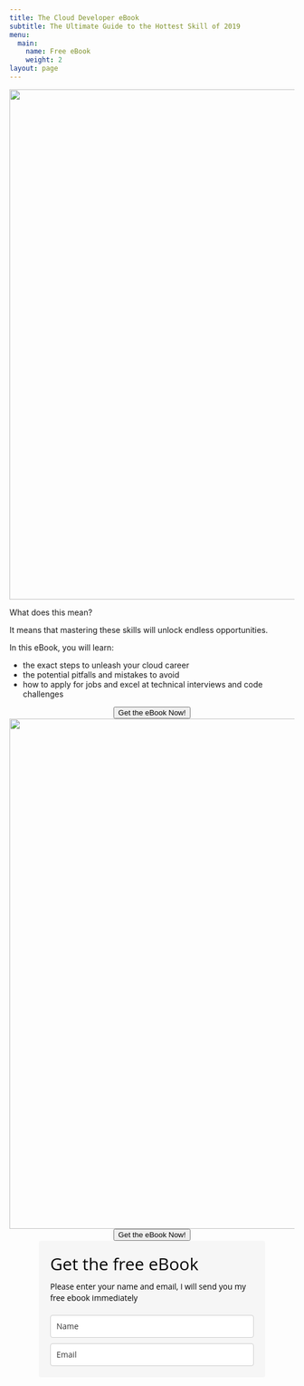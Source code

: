 ```yaml
---
title: The Cloud Developer eBook
subtitle: The Ultimate Guide to the Hottest Skill of 2019 
menu:
  main:
    name: Free eBook
    weight: 2
layout: page
---
```

<div>
  <img src="/images/ebook.png"  height="900" width="600" onclick="ml_account('webforms', '1433910', 'h4o1h5', 'show')>
</div>

>According to LinkedIn, Cloud Computing was the #1 sought-after skill in 2019, and shortage of professionals is hitting a "crisis level"

What does this mean? 

It means that mastering these skills will unlock endless opportunities.

In this eBook, you will learn:
<ul>
  <li>the exact steps to unleash your cloud career</li>
  <li>the potential pitfalls and mistakes to avoid</li>
  <li>how to apply for jobs and excel at technical interviews and code challenges</li>
</ul>
<div style="display:flex;flex-direction:column;justify-content:center;align-items:center;">
  <button onclick="ml_account('webforms', '1433910', 'h4o1h5', 'show')">
    Get the eBook Now!
  </button>

  <img src="/images/ebook.png"  height="900" width="600">

  <button onclick="ml_account('webforms', '1433910', 'h4o1h5', 'show')">
    Get the eBook Now!
  </button>
</div>


<style type="text/css">
  @import url(https://fonts.googleapis.com/css?family=Open+Sans:400,400italic,700,700italic);
</style>
<style type="text/css">
  /* LOADER */
  		.ml-form-embedSubmitLoad {
  		  display: inline-block;
  		  width: 20px;
  		  height: 20px;
  		}
  		.ml-form-embedSubmitLoad:after {
  		  content: " ";
  		  display: block;
  		  width: 11px;
  		  height: 11px;
  		  margin: 1px;
  		  border-radius: 50%;
  		  border: 4px solid #fff;
  		  border-color: #ffffff #ffffff #ffffff transparent;
  		  animation: ml-form-embedSubmitLoad 1.2s linear infinite;
  		}
  		@keyframes ml-form-embedSubmitLoad {
  		  0% {
  			transform: rotate(0deg);
  		  }
  		  100% {
  			transform: rotate(360deg);
  		  }
  		}
        #mlb2-1433910.ml-form-embedContainer {
          box-sizing: border-box;
          display: table;
          height: 99.99%;
          margin: 0 auto;
          position: static;
          width: 100% !important;
        }
        #mlb2-1433910.ml-form-embedContainer h4,
        #mlb2-1433910.ml-form-embedContainer p,
        #mlb2-1433910.ml-form-embedContainer span,
        #mlb2-1433910.ml-form-embedContainer button {
          text-transform: none !important;
          letter-spacing: normal !important;
        }
        #mlb2-1433910.ml-form-embedContainer .ml-form-embedWrapper {
          background-color: #f6f6f6;
          
          border-width: 0px;
          border-color: transparent;
          border-radius: 4px;
          border-style: solid;
          box-sizing: border-box;
          display: inline-block !important;
          margin: 0;
          padding: 0;
          position: relative;
                }
        #mlb2-1433910.ml-form-embedContainer .ml-form-embedWrapper.embedPopup,
        #mlb2-1433910.ml-form-embedContainer .ml-form-embedWrapper.embedDefault { width: 400px; }
        #mlb2-1433910.ml-form-embedContainer .ml-form-embedWrapper.embedForm { max-width: 400px; width: 100%; }
        #mlb2-1433910.ml-form-embedContainer .ml-form-align-left { text-align: left; }
        #mlb2-1433910.ml-form-embedContainer .ml-form-align-center { text-align: center; }
        #mlb2-1433910.ml-form-embedContainer .ml-form-align-default { display: table-cell !important; vertical-align: middle !important; text-align: center !important; }
        #mlb2-1433910.ml-form-embedContainer .ml-form-align-right { text-align: right; }
        #mlb2-1433910.ml-form-embedContainer .ml-form-embedWrapper .ml-form-embedHeader img {
          border-top-left-radius: 4px;
          border-top-right-radius: 4px;
          height: auto;
          margin: 0 auto !important;
          max-width: 400px!important;
          width: undefinedpx;
        }
        #mlb2-1433910.ml-form-embedContainer .ml-form-embedWrapper .ml-form-embedBody,
        #mlb2-1433910.ml-form-embedContainer .ml-form-embedWrapper .ml-form-successBody {
          padding: 20px 20px 0 20px;
        }
        #mlb2-1433910.ml-form-embedContainer .ml-form-embedWrapper .ml-form-embedBody.ml-form-embedBodyHorizontal {
          padding-bottom: 0;
        }
        #mlb2-1433910.ml-form-embedContainer .ml-form-embedWrapper .ml-form-embedBody .ml-form-embedContent,
        #mlb2-1433910.ml-form-embedContainer .ml-form-embedWrapper .ml-form-successBody .ml-form-successContent {
          margin: 0 0 20px 0;
        }
        #mlb2-1433910.ml-form-embedContainer .ml-form-embedWrapper .ml-form-embedBody .ml-form-embedContent h4,
        #mlb2-1433910.ml-form-embedContainer .ml-form-embedWrapper .ml-form-successBody .ml-form-successContent h4 {
          color: #000000;
          font-family: 'Open Sans', Arial, Helvetica, sans-serif;
          font-size: 30px;
          font-weight: 400;
          margin: 0 0 10px 0;
          text-align: left;
          word-break: break-word;
        }
        #mlb2-1433910.ml-form-embedContainer .ml-form-embedWrapper .ml-form-embedBody .ml-form-embedContent p,
        #mlb2-1433910.ml-form-embedContainer .ml-form-embedWrapper .ml-form-successBody .ml-form-successContent p {
          color: #000000;
          font-family: 'Open Sans', Arial, Helvetica, sans-serif;
      		font-size: 14px;
      		font-weight: 400;
      		line-height: 20px;
          margin: 0 0 10px 0;
          text-align: left;
        }
        #mlb2-1433910.ml-form-embedContainer .ml-form-embedWrapper .ml-form-embedBody .ml-form-embedContent ul,
        #mlb2-1433910.ml-form-embedContainer .ml-form-embedWrapper .ml-form-embedBody .ml-form-embedContent ol,
        #mlb2-1433910.ml-form-embedContainer .ml-form-embedWrapper .ml-form-successBody .ml-form-successContent ul,
        #mlb2-1433910.ml-form-embedContainer .ml-form-embedWrapper .ml-form-successBody .ml-form-successContent ol {
          color: #000000;
          font-family: 'Open Sans', Arial, Helvetica, sans-serif;
      		font-size: 14px;
        }
        #mlb2-1433910.ml-form-embedContainer .ml-form-embedWrapper .ml-form-embedBody .ml-form-embedContent p a,
        #mlb2-1433910.ml-form-embedContainer .ml-form-embedWrapper .ml-form-successBody .ml-form-successContent p a {
          color: #000000;
          text-decoration: underline;
        }
        #mlb2-1433910.ml-form-embedContainer .ml-form-embedWrapper .ml-form-embedBody .ml-form-embedContent p:last-child,
        #mlb2-1433910.ml-form-embedContainer .ml-form-embedWrapper .ml-form-successBody .ml-form-successContent p:last-child {
          margin: 0;
        }
        #mlb2-1433910.ml-form-embedContainer .ml-form-embedWrapper .ml-form-embedBody form {
          margin: 0;
          width: 100%;
        }
        #mlb2-1433910.ml-form-embedContainer .ml-form-embedWrapper .ml-form-embedBody .ml-form-formContent,
        #mlb2-1433910.ml-form-embedContainer .ml-form-embedWrapper .ml-form-embedBody .ml-form-checkboxRow {
          margin: 0 0 20px 0;
          width: 100%;
        }
        #mlb2-1433910.ml-form-embedContainer .ml-form-embedWrapper .ml-form-embedBody .ml-form-checkboxRow {
          float: left;
        }
        #mlb2-1433910.ml-form-embedContainer .ml-form-embedWrapper .ml-form-embedBody .ml-form-formContent.horozintalForm {
          margin: 0;
          padding: 0 0 20px 0;
        }
        #mlb2-1433910.ml-form-embedContainer .ml-form-embedWrapper .ml-form-embedBody .ml-form-fieldRow {
          margin: 0 0 10px 0;
          width: 100%;
        }
        #mlb2-1433910.ml-form-embedContainer .ml-form-embedWrapper .ml-form-embedBody .ml-form-fieldRow.ml-last-item {
          margin: 0;
        }
        #mlb2-1433910.ml-form-embedContainer .ml-form-embedWrapper .ml-form-embedBody .ml-form-fieldRow.ml-formfieldHorizintal {
          margin: 0;
        }
        #mlb2-1433910.ml-form-embedContainer .ml-form-embedWrapper .ml-form-embedBody .ml-form-fieldRow input {
          background-color: #ffffff !important;
          color: #333333 !important;
          border-color: #cccccc !important;
          border-radius: 4px !important;
          border-style: solid !important;
          border-width: 1px !important;
          font-family: 'Open Sans', Arial, Helvetica, sans-serif;
          font-size: 14px !important;
          height: 40px;
          line-height: 20px !important;
          margin-bottom: 0;
          margin-top: 0;
          margin-left: 0;
          margin-right: 0;
          padding: 10px 10px !important;
          width: 100% !important;
          box-sizing: border-box !important;
          max-width: 100% !important;
        }
        #mlb2-1433910.ml-form-embedContainer .ml-form-embedWrapper .ml-form-embedBody .ml-form-fieldRow input::-webkit-input-placeholder,
        #mlb2-1433910.ml-form-embedContainer .ml-form-embedWrapper .ml-form-embedBody .ml-form-horizontalRow input::-webkit-input-placeholder { color: #333333; }
  
        #mlb2-1433910.ml-form-embedContainer .ml-form-embedWrapper .ml-form-embedBody .ml-form-fieldRow input::-moz-placeholder,
        #mlb2-1433910.ml-form-embedContainer .ml-form-embedWrapper .ml-form-embedBody .ml-form-horizontalRow input::-moz-placeholder { color: #333333; }
  
        #mlb2-1433910.ml-form-embedContainer .ml-form-embedWrapper .ml-form-embedBody .ml-form-fieldRow input:-ms-input-placeholder,
        #mlb2-1433910.ml-form-embedContainer .ml-form-embedWrapper .ml-form-embedBody .ml-form-horizontalRow input:-ms-input-placeholder { color: #333333; }
  
        #mlb2-1433910.ml-form-embedContainer .ml-form-embedWrapper .ml-form-embedBody .ml-form-fieldRow input:-moz-placeholder,
        #mlb2-1433910.ml-form-embedContainer .ml-form-embedWrapper .ml-form-embedBody .ml-form-horizontalRow input:-moz-placeholder { color: #333333; }
  
  
        #mlb2-1433910.ml-form-embedContainer .ml-form-embedWrapper .ml-form-embedBody .ml-form-horizontalRow {
          height: 42px;
        }
        .ml-form-formContent.horozintalForm .ml-form-horizontalRow .ml-input-horizontal { width: 70%; float: left; }
        .ml-form-formContent.horozintalForm .ml-form-horizontalRow .ml-button-horizontal { width: 30%; float: left; }
        .ml-form-formContent.horozintalForm .ml-form-horizontalRow .horizontal-fields { box-sizing: border-box; float: left; padding-right: 10px;  }
        #mlb2-1433910.ml-form-embedContainer .ml-form-embedWrapper .ml-form-embedBody .ml-form-horizontalRow input {
          background-color: #ffffff;
          color: #333333;
          border-color: #cccccc;
          border-radius: 4px;
          border-style: solid;
          border-width: 1px;
          font-family: 'Open Sans', Arial, Helvetica, sans-serif;
          font-size: 14px;
          line-height: 20px;
          margin-bottom: 0;
          margin-top: 0;
          padding: 10px 10px;
          width: 100%;
          box-sizing: border-box;
          overflow-y: initial;
        }
        #mlb2-1433910.ml-form-embedContainer .ml-form-embedWrapper .ml-form-embedBody .ml-form-horizontalRow button {
          background-color: #000000 !important;
         	border-color: #000000;
          border-style: solid;
          border-width: 1px;
          border-radius: 4px;
          box-shadow: none;
          color: #ffffff !important;
          cursor: pointer;
          font-family: 'Open Sans', Arial, Helvetica, sans-serif;
          font-size: 14px !important;
          font-weight: 700;
          line-height: 20px;
          margin: 0 !important;
          padding: 10px !important;
          width: 100%;
        }
        #mlb2-1433910.ml-form-embedContainer .ml-form-embedWrapper .ml-form-embedBody .ml-form-horizontalRow button:hover {
          background-color: #333333 !important;
          border-color: #333333 !important;
        }
        #mlb2-1433910.ml-form-embedContainer .ml-form-embedWrapper .ml-form-embedBody .ml-form-checkboxRow input[type="checkbox"] {
          display: inline-block;
      	  float: left;
      	  margin: 1px 0 0 0;
      	  left: 0;
      	  top: 0;
      	  opacity: 1;
      	  visibility: visible;
      	  appearance: checkbox !important;
      	  -moz-appearance: checkbox !important;
      	  -webkit-appearance: checkbox !important;
      	  position: relative;
      	  height: 14px;
      	  width: 14px;
        }
        #mlb2-1433910.ml-form-embedContainer .ml-form-embedWrapper .ml-form-embedBody .ml-form-checkboxRow .label-description {
          color: #000000;
          display: block;
          font-family: 'Open Sans', Arial, Helvetica, sans-serif;
          font-size: 12px;
          text-align: left;
          padding-left: 25px;
        }
        #mlb2-1433910.ml-form-embedContainer .ml-form-embedWrapper .ml-form-embedBody .ml-form-checkboxRow label {
          font-weight: normal;
          margin: 0;
          padding: 0;
        }
        #mlb2-1433910.ml-form-embedContainer .ml-form-embedWrapper .ml-form-embedBody .ml-form-checkboxRow label a {
          color: #000000;
          text-decoration: underline;
        }
        #mlb2-1433910.ml-form-embedContainer .ml-form-embedWrapper .ml-form-embedBody .ml-form-checkboxRow label p {
          color: #000000 !important;
          font-family: 'Open Sans', Arial, Helvetica, sans-serif !important;
          font-size: 12px !important;
          font-weight: normal !important;
          line-height: 18px !important;
          padding: 0 !important;
          margin: 0 5px 0 0 !important;
        }
        #mlb2-1433910.ml-form-embedContainer .ml-form-embedWrapper .ml-form-embedBody .ml-form-checkboxRow label p:last-child {
          margin: 0;
        }
        #mlb2-1433910.ml-form-embedContainer .ml-form-embedWrapper .ml-form-embedBody .ml-form-embedSubmit {
          margin: 0 0 20px 0;
        }
        #mlb2-1433910.ml-form-embedContainer .ml-form-embedWrapper .ml-form-embedBody .ml-form-embedSubmit button {
          background-color: #000000 !important;
          border: none !important;
          border-radius: 4px !important;
          box-shadow: none !important;
          color: #ffffff !important;
          cursor: pointer;
          font-family: 'Open Sans', Arial, Helvetica, sans-serif !important;
          font-size: 14px !important;
          font-weight: 700 !important;
          line-height: 20px !important;
          height: 40px;
          padding: 10px !important;
          width: 100% !important;
          box-sizing: border-box !important;
        }
        #mlb2-1433910.ml-form-embedContainer .ml-form-embedWrapper .ml-form-embedBody .ml-form-embedSubmit button.loading {
          display: none;
        }
        #mlb2-1433910.ml-form-embedContainer .ml-form-embedWrapper .ml-form-embedBody .ml-form-embedSubmit button:hover {
          background-color: #333333 !important;
        }
        .ml-subscribe-close {
          width: 30px;
          height: 30px;
          background: url(https://bucket.mlcdn.com/images/default/modal_close.png) no-repeat;
          background-size: 30px;
          cursor: pointer;
          margin-top: -10px;
          margin-right: -10px;
          position: absolute;
          top: 0;
          right: 0;
        }
        .ml-error input {
          background: url(https://bucket.mlcdn.com/images/default/error-icon.png) 98% center no-repeat #ffffff !important;
          background-size: 24px 24px !important;
        }
        .ml-error .label-description {
          color: #ff0000 !important;
        }
        .ml-error .label-description p,
        .ml-error .label-description p a {
          color: #ff0000 !important;
        }
  
        #mlb2-1433910.ml-form-embedContainer .ml-form-embedWrapper .ml-form-embedBody .ml-form-checkboxRow.ml-error .label-description p,
        #mlb2-1433910.ml-form-embedContainer .ml-form-embedWrapper .ml-form-embedBody .ml-form-checkboxRow.ml-error .label-description p:first-letter {
          color: #ff0000 !important;
        }
              @media only screen and (max-width: 400px){
          .ml-form-embedWrapper.embedDefault, .ml-form-embedWrapper.embedPopup { width: 100%!important; }
          .ml-form-formContent.horozintalForm { float: left!important; }
          .ml-form-formContent.horozintalForm .ml-form-horizontalRow { height: auto!important; width: 100%!important; float: left!important; }
          .ml-form-formContent.horozintalForm .ml-form-horizontalRow .ml-input-horizontal { width: 100%!important; }
          .ml-form-formContent.horozintalForm .ml-form-horizontalRow .ml-input-horizontal > div { padding-right: 0px!important; padding-bottom: 10px; }
          .ml-form-formContent.horozintalForm .ml-button-horizontal { width: 100%!important; }
        }
</style>
<div id="mlb2-1433910" class="ml-form-embedContainer ml-subscribe-form ml-subscribe-form-1433910">
  <div class="ml-form-align-center ">
    <div class="ml-form-embedWrapper embedForm">
      <div class="ml-form-embedBody ml-form-embedBodyDefault row-form">
        <div class="ml-form-embedContent" style=" ">
          <h4>Get the free eBook</h4>
          <p>Please enter your name and email, I will send you my free ebook immediately</p>
        </div>
        <form class="ml-block-form" action="https://app.mailerlite.com/webforms/submit/h4o1h5" data-code="h4o1h5" method="post" target="_blank">
          <div class="ml-form-formContent">
            <div class="ml-form-fieldRow ">
              <div class="ml-field-group ml-field-name ml-validate-required">
                <input type="text" class="form-control" data-inputmask="" name="fields[name]" value="" placeholder="Name">
              </div>
            </div>
            <div class="ml-form-fieldRow ml-last-item">
              <div class="ml-field-group ml-field-email ml-validate-email ml-validate-required">
                <input type="email" class="form-control" data-inputmask="" name="fields[email]" value="" placeholder="Email">
              </div>
            </div>
          </div>
          <style type="text/css">
            .ml-form-recaptcha {
              margin-bottom: 20px;
              float: left;
            }
          
            .ml-form-recaptcha.ml-error iframe {
              border: solid 1px #ff0000;
            }
          
            @media screen and (max-width: 768px) {
              .ml-form-recaptcha {
                transform: scale(0.77);
                -webkit-transform: scale(0.77);
                transform-origin: 0 0;
                -webkit-transform-origin: 0 0;
              }
            }
          </style>
          <input type="hidden" name="ml-submit" value="1">
          <div class="ml-form-embedSubmit">
            <button type="submit" class="primary">Subscribe</button>
            <button disabled="disabled" style="display: none;" type="button" class="loading">

                  <div class="ml-form-embedSubmitLoad"><div></div><div></div><div></div><div></div></div>

                </button>
          </div>
        </form>
      </div>
      <div class="ml-form-successBody row-success" style="display: none">
        <div class="ml-form-successContent">
          <h4>Thank you!</h4>
          <p>You have successfully joined our subscriber list.</p>
        </div>
      </div>
    </div>
  </div>
</div>
<script>
  function ml_webform_success_1433910() {
    try {
        window.top.location.href = 'http://moneerrifai.com';
      } catch (e) {
        window.location.href = 'http://moneerrifai.com';
      }
    }
</script>
<img src="https://track.mailerlite.com/webforms/o/1433910/h4o1h5?vd890ed88b3a28c805acc70e1a88fa27c" width="1" height="1" style="max-width: 1px; max-height: 1px; visibility: hidden; padding: 0; margin: 0; display: block;" border="0">
<script src="https://static.mailerlite.com/js/w/webforms.min.js?vd890ed88b3a28c805acc70e1a88fa27c" type="text/javascript"></script>
